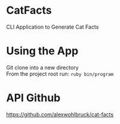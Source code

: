 # CatFacts
CLI Application to Generate Cat Facts

# Using the App
Git clone into a new directory <br>
From the project root run: `ruby bin/program`

# API Github 
https://github.com/alexwohlbruck/cat-facts
